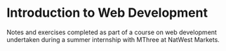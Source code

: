 # Introduction to Web Development

Notes and exercises completed as part of a course on web development undertaken during a summer internship with MThree at NatWest Markets.